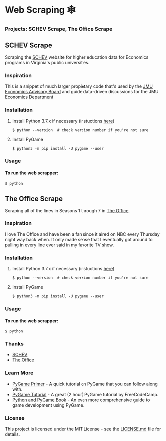 # Web Scraping 🕸
### Projects: SCHEV Scrape, The Office Scrape

## SCHEV Scrape
Scraping the [SCHEV](https://research.schev.edu/) website for higher education data for Economics programs in Virginia's public universities.

### Inspiration
This is a snippet of much larger propietary code that's used by the [JMU Economics Advisory Board](https://www.jmu.edu/cob/economics/about/executive-advisory-board.shtml) and guide data-driven discussions for the JMU Economics Department

### Installation
1. Install Python 3.7.x if necessary (instuctions [here](https://realpython.com/installing-python))

    `$ python --version  # check version number if you're not sure`

2. Install PyGame

    `$ python3 -m pip install -U pygame --user`

### Usage
#### To run the web scrapper:
    $ python
   
## The Office Scrape
Scraping all of the lines in Seasons 1 through 7 in [The Office](https://www.officequotes.net/).

### Inspiration
I love The Office and have been a fan since it aired on NBC every Thursday night way back when. It only made sense that I eventually got around to pulling in every line ever said in my favorite TV show.

### Installation
1. Install Python 3.7.x if necessary (instuctions [here](https://realpython.com/installing-python))

    `$ python --version  # check version number if you're not sure`

2. Install PyGame

    `$ python3 -m pip install -U pygame --user`

### Usage
#### To run the web scrapper:
    $ python 

### Thanks
* [SCHEV](https://www.virginia.gov/agencies/state-council-of-higher-education-for-virginia/)
* [The Office](https://www.officequotes.net/)

### Learn More

* [PyGame Primer](https://realpython.com/pygame-a-primer/) - A quick tutorial on PyGame that you can follow along with.
* [PyGame Tutorial](https://www.youtube.com/watch?v=FfWpgLFMI7w) - A great (2 hour) PyGame tutorial by FreeCodeCamp.
* [Python and PyGame Book](http://inventwithpython.com/pygame/) - An even more comprehensive guide to game development using PyGame.

### License
This project is licensed under the MIT License - see the [LICENSE.md](https://github.com/harshibar/5-python-projects/blob/master/LICENSE) file for details.
